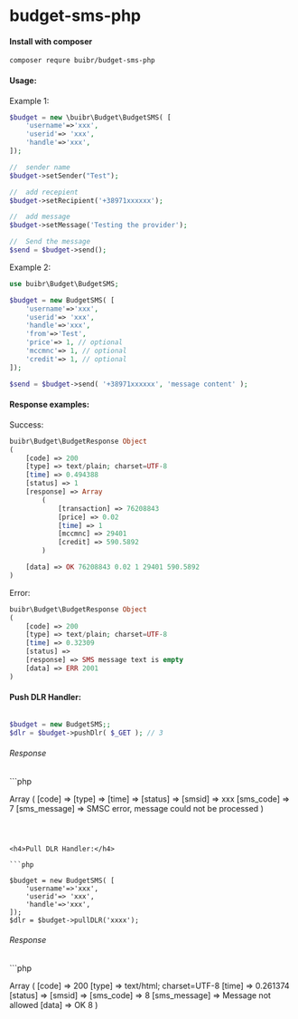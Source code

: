 # budget-sms-php

<h4>Install with composer</h4>

```terminal
composer requre buibr/budget-sms-php
```

<h4>Usage:</h4> 

Example 1:
```php
$budget = new \buibr\Budget\BudgetSMS( [
    'username'=>'xxx',
    'userid'=> 'xxx',
    'handle'=>'xxx',
]);

//  sender name
$budget->setSender("Test");

//  add recepient
$budget->setRecipient('+38971xxxxxx');

//  add message
$budget->setMessage('Testing the provider');

//  Send the message 
$send = $budget->send();

```

Example 2:
```php
use buibr\Budget\BudgetSMS;

$budget = new BudgetSMS( [
    'username'=>'xxx',
    'userid'=> 'xxx',
    'handle'=>'xxx',
    'from'=>'Test',
    'price'=> 1, // optional
    'mccmnc'=> 1, // optional
    'credit'=> 1, // optional
]);

$send = $budget->send( '+38971xxxxxx', 'message content' );

```


<h4>Response examples:</h4> 

Success:

```php
buibr\Budget\BudgetResponse Object
(
    [code] => 200
    [type] => text/plain; charset=UTF-8
    [time] => 0.494388
    [status] => 1
    [response] => Array
        (
            [transaction] => 76208843
            [price] => 0.02
            [time] => 1
            [mccmnc] => 29401
            [credit] => 590.5892
        )

    [data] => OK 76208843 0.02 1 29401 590.5892
)
```

Error:


```php
buibr\Budget\BudgetResponse Object
(
    [code] => 200
    [type] => text/plain; charset=UTF-8
    [time] => 0.32309
    [status] => 
    [response] => SMS message text is empty
    [data] => ERR 2001
)
```




<h4>Push DLR Handler:</h4> 

```php

$budget = new BudgetSMS;;
$dlr = $budget->pushDlr( $_GET ); // 3
```

<h6>Response</h6>
```php

Array
(
    [code] => 
    [type] => 
    [time] => 
    [status] => 
    [smsid] => xxx
    [sms_code] => 7
    [sms_message] => SMSC error, message could not be processed
)
```



<h4>Pull DLR Handler:</h4> 

```php

$budget = new BudgetSMS( [
    'username'=>'xxx',
    'userid'=> 'xxx',
    'handle'=>'xxx',
]);
$dlr = $budget->pullDLR('xxxx');
```

<h6>Response</h6>
```php

Array
(
    [code] => 200
    [type] => text/html; charset=UTF-8
    [time] => 0.261374
    [status] => 
    [smsid] => 
    [sms_code] => 8
    [sms_message] => Message not allowed
    [data] => OK 8
)
```